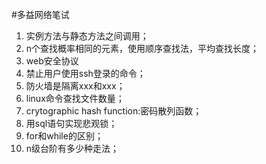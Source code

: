 #多益网络笔试
1. 实例方法与静态方法之间调用；
2. n个查找概率相同的元素，使用顺序查找法，平均查找长度；
3. web安全协议
4. 禁止用户使用ssh登录的命令；
5. 防火墙是隔离xxx和xxx；
6. linux命令查找文件数量；
7. crytographic hash function:密码散列函数；
8. 用sql语句实现悲观锁；
9. for和while的区别；
10. n级台阶有多少种走法；